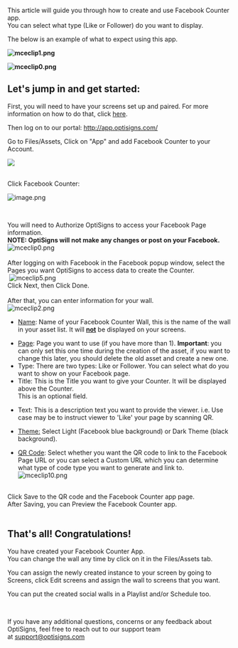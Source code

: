 <p>This article will guide you through how to create and use Facebook Counter app.<br>You can select what type (Like or Follower) do you want to display. </p>
<p>The below is an example of what to expect using this app.</p>
<p><strong><img src="https://support.optisigns.com/hc/article_attachments/1500001887342" alt="mceclip1.png"></strong></p>
<p><strong><img src="https://support.optisigns.com/hc/article_attachments/1500001936341" alt="mceclip0.png"></strong></p>
<h2 id="h_01HPYC0YTG29CWMJEZ0NYJ8NZE" class="rich-content-viewer_headerTwo__3f-vr rich-content-viewer_elementSpacing__208Ie blog-post-title-font _3aQMT _2J4pr css-x4x4qs rich-content-viewer_left__2p1aK _158eo _3_7DB"><strong>Let's jump in and get started:</strong></h2>
<p class="rich-content-viewer_text__XzvDs rich-content-viewer_elementSpacing__208Ie _3_7DB blog-post-text-font blog-post-text-color rich-content-viewer_left__2p1aK _158eo _3_7DB">First, you will need to have your screens set up and paired. For more information on how to do that, click <a class="link-viewer_link__2qJYG blog-link-hashtag-color y_1_u" href="https://www.optisigns.com/blog/how-to-set-up-digital-signs-with-optisigns-and-amazon-fire-tv" target="_blank" rel="noopener noreferrer">here</a>.</p>
<p class="rich-content-viewer_text__XzvDs rich-content-viewer_elementSpacing__208Ie _3_7DB blog-post-text-font blog-post-text-color rich-content-viewer_left__2p1aK _158eo _3_7DB">Then log on to our portal: <a class="link-viewer_link__2qJYG blog-link-hashtag-color y_1_u" href="http://app.optisigns.com/" target="_top" rel="noreferrer">http://app.optisigns.com/</a></p>
<p class="rich-content-viewer_text__XzvDs rich-content-viewer_elementSpacing__208Ie _3_7DB blog-post-text-font blog-post-text-color rich-content-viewer_left__2p1aK _158eo _3_7DB">Go to Files/Assets, Click on "App" and add Facebook Counter to your Account.</p>
<div class="rich-content-viewer_pluginContainerReadOnly__2CvYQ rich-content-viewer_alignCenter__Slk8p _3Q5gW rich-content-viewer_sizeContent__1hD8w">
<div class="image-viewer_imageContainer__1Lhwj _34hgV">
<div class="image-viewer_imageWrapper__xdJBZ"><img src="https://support.optisigns.com/hc/article_attachments/26482731822355"></div>
<div class=""> </div>
</div>
</div>
<p class="rich-content-viewer_text__XzvDs rich-content-viewer_elementSpacing__208Ie _3_7DB blog-post-text-font blog-post-text-color rich-content-viewer_left__2p1aK _158eo _3_7DB">Click Facebook Counter:</p>
<p class="rich-content-viewer_text__XzvDs rich-content-viewer_elementSpacing__208Ie _3_7DB blog-post-text-font blog-post-text-color rich-content-viewer_left__2p1aK _158eo _3_7DB"><img src="https://support.optisigns.com/hc/article_attachments/360061188094" alt="image.png"></p>
<p class="rich-content-viewer_text__XzvDs rich-content-viewer_elementSpacing__208Ie _3_7DB blog-post-text-font blog-post-text-color rich-content-viewer_left__2p1aK _158eo _3_7DB"> </p>
<div class="rich-content-viewer_pluginContainerReadOnly__2CvYQ rich-content-viewer_alignCenter__Slk8p _3Q5gW rich-content-viewer_sizeContent__1hD8w">
<div class="image-viewer_imageContainer__1Lhwj _34hgV">
<div class="image-viewer_imageWrapper__xdJBZ">You will need to Authorize OptiSigns to access your Facebook Page information.<br><strong>NOTE: OptiSigns will not make any changes or post on your Facebook.</strong>
</div>
<div class="image-viewer_imageWrapper__xdJBZ"><img src="https://support.optisigns.com/hc/article_attachments/360061188014" alt="mceclip0.png"></div>
<div class="image-viewer_imageWrapper__xdJBZ"> </div>
<div class="image-viewer_imageWrapper__xdJBZ">After logging on with Facebook in the Facebook popup window, select the Pages you want OptiSigns to access data to create the Counter.</div>
<div class=""> <img src="https://support.optisigns.com/hc/article_attachments/360061959213" alt="mceclip5.png">
</div>
<div class="">Click Next, then Click Done.</div>
<div class=""> </div>
<div class="">After that, you can enter information for your wall.</div>
<div class=""><img src="https://support.optisigns.com/hc/article_attachments/1500001936421" alt="mceclip2.png"></div>
</div>
</div>
<ul class="rich-content-viewer_unorderedListContainer__2PG9L PM4OL">
<li class="rich-content-viewer_unorderedList__1BJwx rich-content-viewer_elementSpacing__208Ie _3_7DB AvMd_ _310Mz rich-content-viewer_left__2p1aK _158eo _3_7DB">
<p class="rich-content-viewer_elementSpacing__208Ie"><u>Name</u>: Name of your Facebook Counter Wall, this is the name of the wall in your asset list. It will <u><strong>not</strong></u> be displayed on your screens.</p>
</li>
<li>
<u>Page</u>: Page you want to use (if you have more than 1). <strong>Important</strong>: you can only set this one time during the creation of the asset, if you want to change this later, you should delete the old asset and create a new one.</li>
<li>
<span class="wysiwyg-underline">Type</span>: There are two types: Like or Follower. You can select what do you want to show on your Facebook page. </li>
<li class="rich-content-viewer_unorderedList__1BJwx rich-content-viewer_elementSpacing__208Ie _3_7DB AvMd_ _310Mz rich-content-viewer_left__2p1aK _158eo _3_7DB">
<span class="wysiwyg-underline">Title</span>: This is the Title you want to give your Counter. It will be displayed above the Counter.<br>This is an optional field.</li>
<li class="rich-content-viewer_unorderedList__1BJwx rich-content-viewer_elementSpacing__208Ie _3_7DB AvMd_ _310Mz rich-content-viewer_left__2p1aK _158eo _3_7DB">
<p class="rich-content-viewer_elementSpacing__208Ie"><span class="wysiwyg-underline">Text</span>: This is a description text you want to provide the viewer. i.e. Use case may be to instruct viewer to 'Like' your page by scanning QR.</p>
</li>
<li class="rich-content-viewer_unorderedList__1BJwx rich-content-viewer_elementSpacing__208Ie _3_7DB AvMd_ _310Mz rich-content-viewer_left__2p1aK _158eo _3_7DB">
<p class="rich-content-viewer_elementSpacing__208Ie"><u>Theme:</u> Select Light (Facebook blue background) or Dark Theme (black background).</p>
</li>
<li class="rich-content-viewer_unorderedList__1BJwx rich-content-viewer_elementSpacing__208Ie _3_7DB AvMd_ _310Mz rich-content-viewer_left__2p1aK _158eo _3_7DB">
<p class="rich-content-viewer_elementSpacing__208Ie"><u>QR Code</u>: Select whether you want the QR code to link to the Facebook Page URL or you can select a Custom URL which you can determine what type of code type you want to generate and link to.<br><img src="https://support.optisigns.com/hc/article_attachments/360061042674" alt="mceclip10.png"></p>
</li>
</ul>
<div class="rich-content-viewer_text__XzvDs rich-content-viewer_elementSpacing__208Ie _3_7DB blog-post-text-font blog-post-text-color"> </div>
<div class="rich-content-viewer_text__XzvDs rich-content-viewer_elementSpacing__208Ie _3_7DB blog-post-text-font blog-post-text-color">Click Save to the QR code and the Facebook Counter app page.<br>After Saving, you can Preview the Facebook Counter app. <br><br>
</div>
<h2 id="h_01HPYC0YTH1R0K5FADWWJ94ZHD" class="rich-content-viewer_text__XzvDs rich-content-viewer_elementSpacing__208Ie _3_7DB blog-post-text-font blog-post-text-color rich-content-viewer_left__2p1aK _158eo _3_7DB"><strong>That's all! Congratulations!</strong></h2>
<p class="rich-content-viewer_text__XzvDs rich-content-viewer_elementSpacing__208Ie _3_7DB blog-post-text-font blog-post-text-color rich-content-viewer_left__2p1aK _158eo _3_7DB">You have created your Facebook Counter App.<br>You can change the wall any time by click on it in the Files/Assets tab. </p>
<p class="rich-content-viewer_text__XzvDs rich-content-viewer_elementSpacing__208Ie _3_7DB blog-post-text-font blog-post-text-color rich-content-viewer_left__2p1aK _158eo _3_7DB">You can assign the newly created instance to your screen by going to Screens, click Edit screens and assign the wall to screens that you want.</p>
<p class="rich-content-viewer_text__XzvDs rich-content-viewer_elementSpacing__208Ie _3_7DB blog-post-text-font blog-post-text-color rich-content-viewer_left__2p1aK _158eo _3_7DB">You can put the created social walls in a Playlist and/or Schedule too.</p>
<p> </p>
<p>If you have any additional questions, concerns or any feedback about OptiSigns, feel free to reach out to our support team at <a href="mailto:support@optisigns.com" target="_self" rel="undefined">support@optisigns.com</a></p>